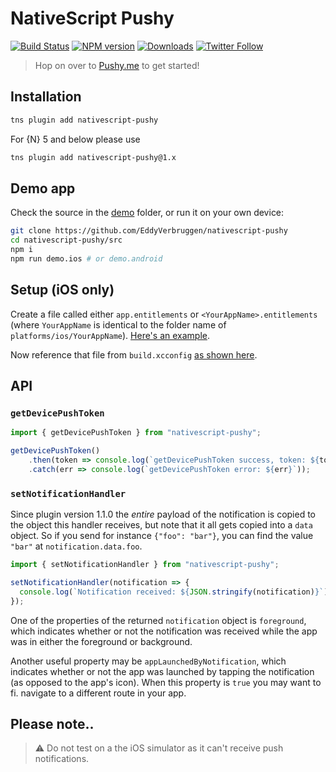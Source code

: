 # NativeScript Pushy

[![Build Status][build-status]][build-url]
[![NPM version][npm-image]][npm-url]
[![Downloads][downloads-image]][npm-url]
[![Twitter Follow][twitter-image]][twitter-url]

[build-status]:https://travis-ci.org/EddyVerbruggen/nativescript-pushy.svg?branch=master
[build-url]:https://travis-ci.org/EddyVerbruggen/nativescript-pushy
[npm-image]:http://img.shields.io/npm/v/nativescript-pushy.svg
[npm-url]:https://npmjs.org/package/nativescript-pushy
[downloads-image]:http://img.shields.io/npm/dm/nativescript-pushy.svg
[twitter-image]:https://img.shields.io/twitter/follow/eddyverbruggen.svg?style=social&label=Follow%20me
[twitter-url]:https://twitter.com/eddyverbruggen

> Hop on over to [Pushy.me](https://pushy.me/) to get started!

## Installation
```bash
tns plugin add nativescript-pushy
```

For {N} 5 and below please use
```bash
tns plugin add nativescript-pushy@1.x
```

## Demo app
Check the source in the [demo](/demo) folder, or run it on your own device:

```bash
git clone https://github.com/EddyVerbruggen/nativescript-pushy
cd nativescript-pushy/src
npm i
npm run demo.ios # or demo.android
```

## Setup (iOS only)
Create a file called either `app.entitlements` or `<YourAppName>.entitlements` (where `YourAppName` is identical to the folder name of `platforms/ios/YourAppName`). [Here's an example](https://github.com/EddyVerbruggen/nativescript-pushy/blob/master/demo/app/App_Resources/iOS/app.entitlements).

Now reference that file from `build.xcconfig` [as shown here](https://github.com/EddyVerbruggen/nativescript-pushy/blob/master/demo/app/App_Resources/iOS/build.xcconfig).

## API

### `getDevicePushToken`
```typescript
import { getDevicePushToken } from "nativescript-pushy";

getDevicePushToken()
    .then(token => console.log(`getDevicePushToken success, token: ${token}`))
    .catch(err => console.log(`getDevicePushToken error: ${err}`));
```

### `setNotificationHandler`
Since plugin version 1.1.0 the *entire* payload of the notification is copied to the object this handler receives,
but note that it all gets copied into a `data` object. So if you send for instance `{"foo": "bar"}`,
you can find the value `"bar"` at `notification.data.foo`. 

```typescript
import { setNotificationHandler } from "nativescript-pushy";

setNotificationHandler(notification => {
  console.log(`Notification received: ${JSON.stringify(notification)}`);
});
```

One of the properties of the returned `notification` object is `foreground`, which indicates whether or not
the notification was received while the app was in either the foreground or background.

Another useful property may be `appLaunchedByNotification`, which indicates whether or not the app was launched
by tapping the notification (as opposed to the app's icon). When this property is `true` you may want to fi.
navigate to a different route in your app.

## Please note..

> ⚠️ Do not test on a the iOS simulator as it can't receive push notifications.

